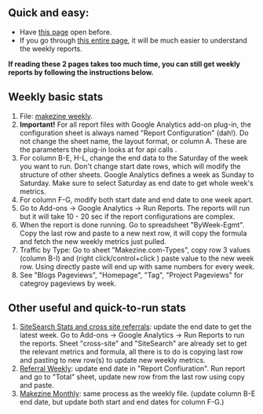 ## Quick and easy:
- Have [this page](https://developers.google.com/analytics/devguides/reporting/core/dimsmets) open before.
- If you go through [this entire page](https://developers.google.com/analytics/solutions/google-analytics-spreadsheet-add-on), it will be much easier to understand the weekly reports. 

__If reading these 2 pages takes too much time, you can still get weekly reports by following the instructions below.__

## Weekly basic stats
1. File: [makezine weekly](https://docs.google.com/a/makermedia.com/spreadsheets/d/1dCEGTst0NPtst_9jyjKjY6aymnB1fh1VQWKgDkeZfKI/edit?usp=sharing).
2. __Important!__ For all report files with Google Analytics add-on plug-in, the configuration sheet is always named "Report Configuration" (dah!). Do not change the sheet name, the layout format, or column A. These are the parameters the plug-in looks at for api calls .
3. For column B-E, H-L, change the end data to the Saturday of the week you want to run. Don't change start date rows, which will modify the structure of other sheets. Google Analytics defines a week as Sunday to Saturday. Make sure to select Saturday as end date to get whole week's metrics.
4. For column F-G, modify both start date and end date to one week apart.
5. Go to Add-ons -> Google Analytics -> Run Reports. The reports will run but it will take 10 - 20 sec if the report configurations are complex.  
6. When the report is done running. Go to spreadsheet "ByWeek-Egmt". Copy the last row and paste to a new next row, it will copy the formula and fetch the new weekly metrics just pulled.   
7. Traffic by Type: Go to sheet "Makezine.com-Types", copy row 3 values (column B-I) and (right click/control+click ) paste value to the new week row. Using directly paste will end up with same numbers for every week.
8. See "Blogs Pageviews", "Homepage", "Tag", "Project Pageviews" for categroy pageviews by week.

## Other useful and quick-to-run stats
1. [SiteSearch Stats and cross site referrals](https://docs.google.com/a/makermedia.com/spreadsheets/d/1CLD5rxFmec6JuO8T11Ux0yPVFrQbAkXsAYP3MQwnUr0/edit?usp=sharing): update the end date to get the latest week. Go to Add-ons -> Google Analytics -> Run Reports to run the reports. Sheet "cross-site" and "SiteSearch" are already set to get the relevant metrics and formula, all there is to do is copying last row and pasting to new row(s) to update new weekly metrics.
2. [Referral Weekly](https://docs.google.com/a/makermedia.com/spreadsheets/d/104eZdYM7C_h3J0oPQBGlkjRltronfRM2Gmq4LJa13G0/edit?usp=sharing): update end date in "Report Confiuration". Run report and go to "Total" sheet, update new row from the last row using copy and paste. 
3. [Makezine Monthly](https://docs.google.com/a/makermedia.com/spreadsheets/d/1p_z-Q9HLv2JSxpmXCz80oolWqDcI6vDN72gP2di9idU/edit?usp=sharing): same process as the weekly file. (update column B-E end date, but update both start and end dates for column F-G.)


